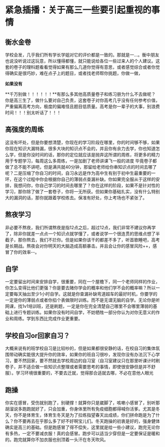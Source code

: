 # 紧急插播：关于高三一些要引起重视的事情

## **衡水金卷**

学校会发，几乎我们所有学长学姐对它的评价都是一致的。那就是一...。衡中朋友也说没听说过这玩意，所以懂得都懂，就只能说给各位一些过来人的个人建议。这套的卷子的理科题看看觉得如果有那么几道你觉得有意思，或者感觉综合或者你觉得确实是很巧妙，难在点子上的题目，或者找老师帮你挑题，你做一做，

**如果没有**

**千万别做！！！！！！**有那么多其他高质量卷子和练习册为什么不去做呢？你是高三生了，做什么要对自己负责，这套卷子对你高考几乎没有任何参考价值，严重偏离高考方向，极度的偏难怪且题目低质量。高考是你一辈子的大事，别浪费时间！！！别太听话了！！！

## **高强度的周练**

这没有坏处，但是你要想清楚，你现在的学习阶段在哪里，你的时间够不够，如果你现在知识大漏特漏，很多大块的知识点不会的，并且你有余力去学，你也知道怎么学，但是你没时间的话，那你的定位就应该是抛弃这所谓的周练，将更多的精力用于专题学习，每周这么多周练，一是加剧了老师讲课飞一般的进度 毕竟卷子都做了总不能不讲吧，但是满共就40分钟，那留给老师给你串知识点的时间去哪了呢？二是压缩了你自习的时间，自习永远是作为高中生有别于初中生最重要的一环，在这个过程中你会根据你自己的薄弱点查漏补缺。你如果完全服从于这样的安排，我想问你，你自己学习的时间去哪里了？你在这样的阶段，如果不是针对性的学习，那你除了做了一套卷子，你将一无所获。但如果你基础扎实，没有什么特别大的漏洞的话，那你就跟着学校练去。保准有好处，你上考场也不紧张了。

## **熬夜学习**

非必要不熬夜，我们所谓熬夜是指12点之后，超过12点，我们非常不建议你再学了，除非你就差一点点一个知识点就学懂了，或者说学一个很连贯的思维点想了半截子，那你熬去，我们不拦你。但是如果你该干的都差不多了，听首歌睡吧，高考是长期战。熬夜会对你明天的大脑造成高额暴击。并且会让你的感冒风险++，感冒了你的效率--。

## **自学**

一定要留出时间来安排自学，很重要，同在一个屋檐下，同一个老师同样的作业，你怎么变得比他们更强？你是要去赌你学会的概率和他们学不会的概率嘛？所以一定要每天抽出至少1小时自学。这就是你查漏补缺弯道超车的最好时机，你要学的一定是你的薄弱点或者你掐个表做限时训练。而不是无谓无脑的自学。无论你是听网课，找1v1培训班，还是刷题，一定是你在完全清楚自己哪里不会哪里薄弱的基础上进行专题训练。如果你没有时间自学，不妨牺牲一部分你认为对你无意义的作业和周练。学到东西比完成作业更重要。

## **学校自习or回家自习？**

大概来说有的班学校自习是比较吵的，但是如果都很安静的话，在校自习的集体氛围带动确实能很大提升你的效率，如果你的班自习很吵，发现你没有办法沉下心学习，要不然回家，要不然就去学校周边的自习室（自习室建议只在那里听课计时刷卷子，并不适合做一些知识点整理或者需要思考的事情，即使很安静但是并不舒服）。学习环境很重要的，不要去迁就，觉得那合适就去哪，不必在意他人眼光

## **跑操**

你实在感冒，受伤就别跑了，别硬撑！就算你只是崴脚了，咳嗽小感冒了，别听那胡溜说多跑跑就好了，只会加重，你身体里所有免疫细胞都得喊你活爹。尤其是冬天，你不是体育生，体育生冬天是为了拉练指望春天出成绩，你们拼命跑是为了什么？你不要再去在乎那么多了好不好啊宝儿们。冬天跑操的初衷是好的，强身健体确实是高三的基础。但是跑感冒了得不偿失，这里就是给一些小建议，跑完无论你有多热，一定不要减衣服！真的会感冒。跑步可以适当少穿但是一定要保证是暖和的。跑完就算你不加衣服也别顶着一头汗在冬天吹风。

